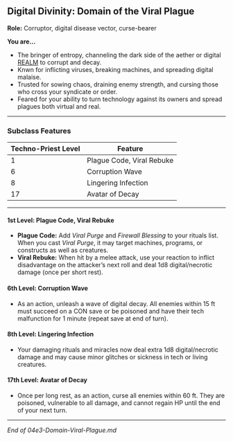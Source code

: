 ## Digital Divinity: Domain of the Viral Plague

**Role:** Corruptor, digital disease vector, curse-bearer

**You are...**

- The bringer of entropy, channeling the dark side of the aether or digital [REALM](../../../../Assets/Templates/REALM.md) to corrupt and decay.
- Knwn for inflicting viruses, breaking machines, and spreading digital malaise.
- Trusted for sowing chaos, draining enemy strength, and cursing those who cross your syndicate or order.
- Feared for your ability to turn technology against its owners and spread plagues both virtual and real.

---

### Subclass Features

|Techno-Priest Level|Feature|
|---|---|
|1|Plague Code, Viral Rebuke|
|6|Corruption Wave|
|8|Lingering Infection|
|17|Avatar of Decay|

---

#### 1st Level: Plague Code, Viral Rebuke

- **Plague Code:** Add _Viral Purge_ and _Firewall Blessing_ to your rituals list. When you cast _Viral Purge_, it may target machines, programs, or constructs as well as creatures.
- **Viral Rebuke:** When hit by a melee attack, use your reaction to inflict disadvantage on the attacker’s next roll and deal 1d8 digital/necrotic damage (once per short rest).

#### 6th Level: Corruption Wave

- As an action, unleash a wave of digital decay. All enemies within 15 ft must succeed on a CON save or be poisoned and have their tech malfunction for 1 minute (repeat save at end of turn).

#### 8th Level: Lingering Infection

- Your damaging rituals and miracles now deal extra 1d8 digital/necrotic damage and may cause minor glitches or sickness in tech or living creatures.

#### 17th Level: Avatar of Decay

- Once per long rest, as an action, curse all enemies within 60 ft. They are poisoned, vulnerable to all damage, and cannot regain HP until the end of your next turn.

---

_End of 04e3-Domain-Viral-Plague.md_